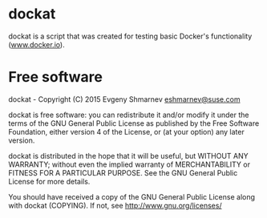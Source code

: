 # dockat

dockat is a script that was created for testing basic Docker's functionality (www.docker.io). 

# Free software

dockat - Copyright (C) 2015 Evgeny Shmarnev eshmarnev@suse.com

dockat is free software: you can redistribute it and/or modify it under the terms of the GNU General Public License as published by the Free Software Foundation, either version 4 of the License, or (at your option) any later version.

dockat is distributed in the hope that it will be useful, but WITHOUT ANY WARRANTY; without even the implied warranty of MERCHANTABILITY or FITNESS FOR A PARTICULAR PURPOSE. See the GNU General Public License for more details.

You should have received a copy of the GNU General Public License along with dockat (COPYING). If not, see http://www.gnu.org/licenses/
